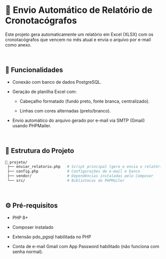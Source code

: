 # 📌 Envio Automático de Relatório de Cronotacógrafos

Este projeto gera automaticamente um relatório em Excel (XLSX) com os cronotacógrafos que vencem no mês atual e envia o arquivo por e-mail como anexo.

<br>

## 🚀 Funcionalidades

- Conexão com banco de dados PostgreSQL.

- Geração de planilha Excel com:

  - Cabeçalho formatado (fundo preto, fonte branca, centralizado).

  - Linhas com cores alternadas (preto/branco).

- Envio automático do arquivo gerado por e-mail via SMTP (Gmail) usando PHPMailer.

<br>

## 📂 Estrutura do Projeto

```bash
📁 projeto/
 ├── enviar_relatorio.php   # Script principal (gera e envia o relatório)
 ├── config.php             # Configurações de e-mail e banco
 ├── vendor/                # Dependências instaladas pelo Composer
 └── src/                   # Bibliotecas do PHPMailer
```

<br>

## ⚙️ Pré-requisitos

- PHP 8+
- Composer instalado
- Extensão pdo_pgsql habilitada no PHP
- Conta de e-mail Gmail com App Password habilitado (não funciona com senha normal).

  <br>

  
